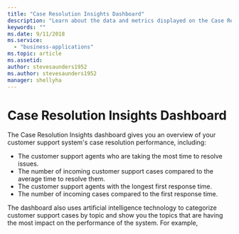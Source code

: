 ```yaml
---
title: "Case Resolution Insights Dashboard"
description: "Learn about the data and metrics displayed on the Case Resolution Insights dashboard."
keywords: ""
ms.date: 9/11/2018
ms.service:
  - "business-applications"
ms.topic: article
ms.assetid: 
author: stevesaunders1952
ms.author: stevesaunders1952
manager: shellyha
---
```


# Case Resolution Insights Dashboard​

The Case Resolution Insights dashboard gives you an overview of your customer support system's case resolution performance, including:

* The customer support agents who are taking the most time to resolve issues.
* The number of incoming customer support cases compared to the average time to resolve them.
* The customer support agents with the longest first response time.
* The number of incoming cases compared to the first response time.

The dashboard also uses artificial intelligence technology to categorize customer support cases by topic and show you the topics that are having the most impact on the performance of the system.
For example, 